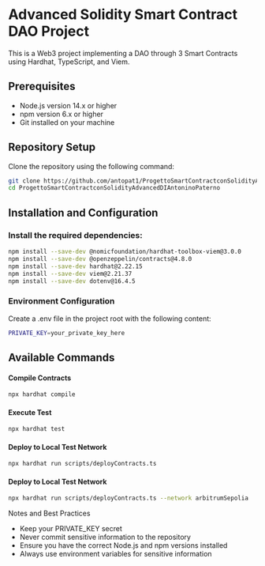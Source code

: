 # Advanced Solidity Smart Contract DAO Project

This is a Web3 project implementing a DAO through 3 Smart Contracts using Hardhat, TypeScript, and Viem.

## Prerequisites

- Node.js version 14.x or higher
- npm version 6.x or higher
- Git installed on your machine

## Repository Setup

Clone the repository using the following command:
```bash
git clone https://github.com/antopat1/ProgettoSmartContractconSolidityAdvancedDIAntoninoPaterno.git
cd ProgettoSmartContractconSolidityAdvancedDIAntoninoPaterno
```

## Installation and Configuration


### Install the required dependencies:
```bash
npm install --save-dev @nomicfoundation/hardhat-toolbox-viem@3.0.0
npm install --save-dev @openzeppelin/contracts@4.8.0
npm install --save-dev hardhat@2.22.15
npm install --save-dev viem@2.21.37
npm install --save-dev dotenv@16.4.5
```

### Environment Configuration
Create a .env file in the project root with the following content:
```bash
PRIVATE_KEY=your_private_key_here
```

## Available Commands

#### Compile Contracts
```bash
npx hardhat compile
```

#### Execute Test
```bash
npx hardhat test
```

#### Deploy to Local Test Network
```bash
npx hardhat run scripts/deployContracts.ts
```

#### Deploy to Local Test Network
```bash
npx hardhat run scripts/deployContracts.ts --network arbitrumSepolia
```



Notes and Best Practices

- Keep your PRIVATE_KEY secret
- Never commit sensitive information to the repository
- Ensure you have the correct Node.js and npm versions installed
- Always use environment variables for sensitive information


